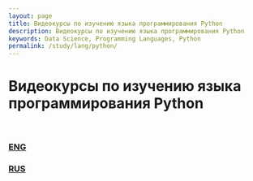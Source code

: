 ```yaml
---
layout: page
title: Видеокурсы по изучению языка программирования Python
description: Видеокурсы по изучению языка программирования Python
keywords: Data Science, Programming Languages, Python
permalink: /study/lang/python/
---
```


# Видеокурсы по изучению языка программирования Python

<br/>

### [ENG](/study/lang/python/en/)

### [RUS](/study/lang/python/ru/)
